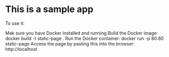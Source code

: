 # This is a sample app

To use it:

Mak sure you have Docker installed and running
Build the Docker image: docker build -t static-page .
Run the Docker container: docker run -p 80:80 static-page
Access the page by pasting this into the browser: http://localhost
